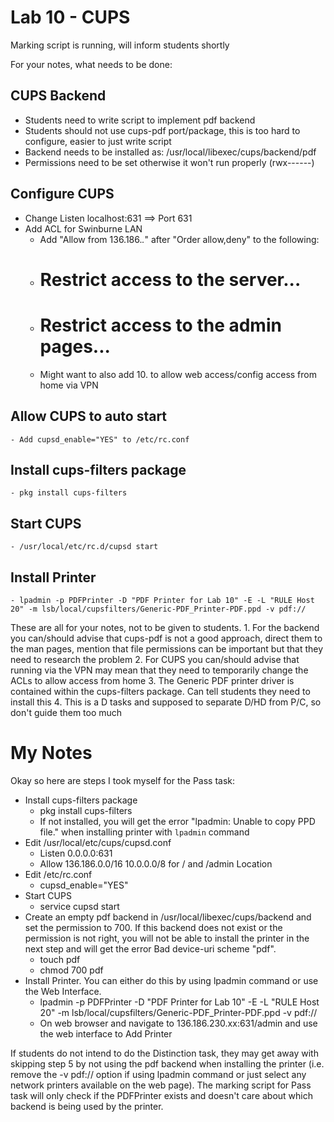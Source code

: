# Lab 10 - CUPS
Marking script is running, will inform students shortly

For your notes, what needs to be done:

## CUPS Backend
- Students need to write script to implement pdf backend
- Students should not use cups-pdf port/package, this is too hard to configure, easier to just write script
- Backend needs to be installed as: /usr/local/libexec/cups/backend/pdf
- Permissions need to be set otherwise it won't run properly (rwx------)

## Configure CUPS
- Change Listen localhost:631 ==> Port 631
- Add ACL for Swinburne LAN
	- Add "Allow from 136.186.*.*" after "Order allow,deny" to the following:
	- # Restrict access to the server...
	- # Restrict access to the admin pages...
	- Might want to also add 10. to allow web access/config access from home via VPN

## Allow CUPS to auto start
	- Add cupsd_enable="YES" to /etc/rc.conf

## Install cups-filters package
	- pkg install cups-filters

## Start CUPS
	- /usr/local/etc/rc.d/cupsd start

## Install Printer
	- lpadmin -p PDFPrinter -D "PDF Printer for Lab 10" -E -L "RULE Host 20" -m lsb/local/cupsfilters/Generic-PDF_Printer-PDF.ppd -v pdf://

These are all for your notes, not to be given to students.
	1. For the backend you can/should advise that cups-pdf is not a good approach, direct them to the man pages, mention that file permissions can be important but that they need to research the problem
	2. For CUPS you can/should advise that running via the VPN may mean that they need to temporarily change the ACLs to allow access from home
	3. The Generic PDF printer driver is contained within the cups-filters package. Can tell students they need to install this
	4. This is a D tasks and supposed to separate D/HD from P/C, so don't guide them too much
	
# My Notes
Okay so here are steps I took myself for the Pass task:
- Install cups-filters package
	- pkg install cups-filters
	- If not installed, you will get the error "lpadmin: Unable to copy PPD file." when installing printer with `lpadmin` command
- Edit /usr/local/etc/cups/cupsd.conf
	- Listen 0.0.0.0:631
	- Allow 136.186.0.0/16 10.0.0.0/8 for / and /admin Location
- Edit /etc/rc.conf
	- cupsd_enable="YES"
- Start CUPS
	- service cupsd start
- Create an empty pdf backend in /usr/local/libexec/cups/backend and set the permission to 700. If this backend does not exist or the permission is not right, you will not be able to install the printer in the next step and will get the error Bad device-uri scheme "pdf".
	- touch pdf
	- chmod 700 pdf
- Install Printer. You can either do this by using lpadmin command or use the Web Interface. 
	- lpadmin -p PDFPrinter -D "PDF Printer for Lab 10" -E -L "RULE Host 20" -m lsb/local/cupsfilters/Generic-PDF_Printer-PDF.ppd -v pdf://
	- On web browser and navigate to 136.186.230.xx:631/admin and use the web interface to Add Printer

If students do not intend to do the Distinction task, they may get away with skipping step 5 by not using the pdf backend when installing the printer (i.e. remove the -v pdf:// option if using lpadmin command or just select any network printers available on the web page). The marking script for Pass task will only check if the PDFPrinter exists and doesn't care about which backend is being used by the printer.